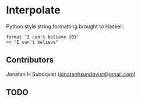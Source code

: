 Interpolate
===========
Python style string formatting brought to Haskell.

    format "I can't believe {0}"
    >> "I can't believe"

Contributors
------------
Jonatan H Sundqvist ([jonatanhsundqvist@gmail.com](mailto:jonatanhsundqvist@gmail.com))



TODO
----
